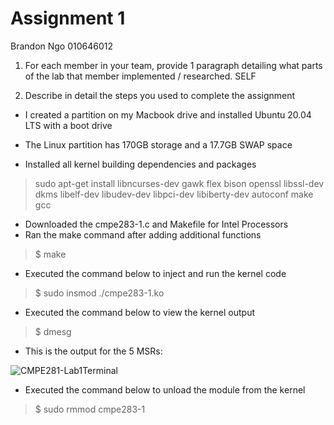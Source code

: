 # Assignment 1

Brandon Ngo 010646012

1. For each member in your team, provide 1 paragraph detailing what parts of the lab that member
implemented / researched.   SELF

2. Describe in detail the steps you used to complete the assignment

- I created a partition on my Macbook drive and installed Ubuntu 20.04 LTS with a boot drive
- The Linux partition has 170GB storage and a 17.7GB SWAP space


- Installed all kernel building dependencies and packages
> sudo apt-get install libncurses-dev gawk flex bison openssl libssl-dev dkms libelf-dev libudev-dev libpci-dev libiberty-dev autoconf make gcc

- Downloaded the cmpe283-1.c and Makefile for Intel Processors
- Ran the make command after adding additional functions 
> $ make
- Executed the command below to inject and run the kernel code
> $ sudo insmod ./cmpe283-1.ko
- Executed the command below to view the kernel output
> $ dmesg
- This is the output for the 5 MSRs:

![CMPE281-Lab1Terminal](https://user-images.githubusercontent.com/23691164/115492610-f054c680-a216-11eb-815e-778b318375b1.png)


- Executed the command below to unload the module from the kernel
> $ sudo rmmod cmpe283-1

